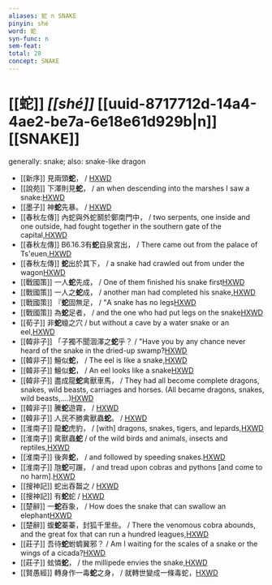 ```yaml
---
aliases: 蛇 n SNAKE
pinyin: shé
word: 蛇
syn-func: n
sem-feat: 
total: 28
concept: SNAKE 
---
```

# [[蛇]] *[[shé]]*  [[uuid-8717712d-14a4-4ae2-be7a-6e18e61d929b|n]] [[SNAKE]]
generally: snake; also: snake-like dragon
 - [[新序]] 見兩頭**蛇**，
                     / [HXWD](https://hxwd.org/textview.html?location=CH1a0906_CHANT_001-2a.5)
 - [[說苑]] 下澤則見**蛇**， / an when descending into the marshes I saw a snake:[HXWD](https://hxwd.org/textview.html?location=CH1a0907_CHANT_001-24a.9)
 - [[墨子]] 神**蛇**先暴。
                     / [HXWD](https://hxwd.org/textview.html?location=CH1a0938_CHANT_001-4a.11)
 - [[春秋左傳]] 內蛇與外蛇鬭於鄭南門中， / two serpents, one inside and one outside, had fought together in the southern gate of the capital,[HXWD](https://hxwd.org/textview.html?location=KR1e0001_tls_003-157a.3)
 - [[春秋左傳]] B6.16.3有**蛇**自泉宮出， / There came out from the palace of Ts'euen,[HXWD](https://hxwd.org/textview.html?location=KR1e0001_tls_006-335a.2)
 - [[春秋左傳]] **蛇**出於其下， / a snake had crawled out from under the wagon[HXWD](https://hxwd.org/textview.html?location=KR1e0001_tls_008-37a.30)
 - [[戰國策]] 一人**蛇**先成， / One of them finished his snake first[HXWD](https://hxwd.org/textview.html?location=KR2e0003_tls_131-1a.32)
 - [[戰國策]] 一人之**蛇**成， / another man had completed his snake,[HXWD](https://hxwd.org/textview.html?location=KR2e0003_tls_131-1a.38)
 - [[戰國策]] 『**蛇**固無足， / "A snake has no legs[HXWD](https://hxwd.org/textview.html?location=KR2e0003_tls_131-1a.40)
 - [[戰國策]] 為**蛇**足者， / and the one who had put legs on the snake[HXWD](https://hxwd.org/textview.html?location=KR2e0003_tls_131-1a.43)
 - [[荀子]] 非**蛇**蟺之穴 / but without a cave by a water snake or an eel,[HXWD](https://hxwd.org/textview.html?location=KR3a0002_tls_001-6a.27)
 - [[韓非子]] 「子獨不聞涸澤之**蛇**乎？ / "Have you by any chance never heard of the snake in the dried-up swamp?[HXWD](https://hxwd.org/textview.html?location=KR3c0005_tls_022-24a.4)
 - [[韓非子]] 鱣似**蛇**， / The eel is like a snake,[HXWD](https://hxwd.org/textview.html?location=KR3c0005_tls_023-7a.2)
 - [[韓非子]] 鱣似**蛇**， / An eel looks like a snake[HXWD](https://hxwd.org/textview.html?location=KR3c0005_tls_030-98a.2)
 - [[韓非子]] 盡成龍**蛇**禽獸車馬， / They had all become complete dragons, snakes, wild beasts, carriages and horses. (All became dragons, snakes, wild beasts,....)[HXWD](https://hxwd.org/textview.html?location=KR3c0005_tls_032-47a.4)
 - [[韓非子]] 騰**蛇**遊霧， / [HXWD](https://hxwd.org/textview.html?location=KR3c0005_tls_040-1a.5)
 - [[韓非子]] 人民不勝禽獸蟲**蛇**。 / [HXWD](https://hxwd.org/textview.html?location=KR3c0005_tls_049-1a.5)
 - [[淮南子]] 龍**蛇**虎豹，
                     / [with] dragons, snakes, tigers, and lepards,[HXWD](https://hxwd.org/textview.html?location=KR3j0010_tls_002-20a.7)
 - [[淮南子]] 禽獸蟲**蛇** / of the wild birds and animals, insects and reptiles,[HXWD](https://hxwd.org/textview.html?location=KR3j0010_tls_006-13a.43)
 - [[淮南子]] 後奔**蛇**， / and followed by speeding snakes.[HXWD](https://hxwd.org/textview.html?location=KR3j0010_tls_006-13a.59)
 - [[淮南子]] 虺**蛇**可蹍，
                     / and tread upon cobras and pythons [and come to no harm].[HXWD](https://hxwd.org/textview.html?location=KR3j0010_tls_008-5a.17)
 - [[搜神記]] 蛇出吞齧之 / [HXWD](https://hxwd.org/textview.html?location=KR3l0099_tls_019-1a.21)
 - [[搜神記]] 有**蛇**蛇 / [HXWD](https://hxwd.org/textview.html?location=KR3l0099_tls_019-1a.5)
 - [[楚辭]] 一**蛇**吞象， / How does the snake that can swallow an elephant[HXWD](https://hxwd.org/textview.html?location=KR4a0001_tls_003-3a.18)
 - [[楚辭]] 蝮**蛇**蓁蓁，封狐千里些。 / There the venomous cobra abounds, and the great fox that can run a hundred leagues,[HXWD](https://hxwd.org/textview.html?location=KR4a0001_tls_009-2a.18)
 - [[莊子]] 吾待**蛇**蚹蜩翼邪？ / Am I waiting for the scales of a snake or the wings of a cicada?[HXWD](https://hxwd.org/textview.html?location=KR5c0126_tls_002-18a.11)
 - [[莊子]] 蚿憐**蛇**，
                     / the millipede envies the snake,[HXWD](https://hxwd.org/textview.html?location=KR5c0126_tls_017-9a.3)
 - [[賢愚經]] 轉身作一毒**蛇**之身， / 就轉世變成一條毒蛇，[HXWD](https://hxwd.org/textview.html?location=KR6b0059_T_003-0369b.25)